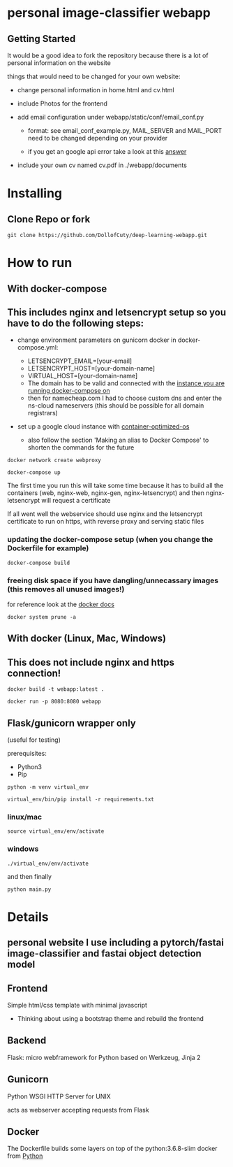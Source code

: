 # personal image-classifier webapp

## Getting Started

It would be a good idea to fork the repository because there is a lot of personal information on the website 

things that would need to be changed for your own website: 

- change personal information in home.html and cv.html 

- include Photos for the frontend 

- add email configuration under webapp/static/conf/email_conf.py

    - format: see email_conf_example.py, MAIL_SERVER and MAIL_PORT need to be changed depending on your provider

    - if you get an google api error take a look at this [answer](https://stackoverflow.com/questions/37058567/configure-flask-mail-to-use-gmail)

- include your own cv named cv.pdf in ./webapp/documents

# Installing

## Clone Repo or fork
```
git clone https://github.com/DollofCuty/deep-learning-webapp.git
```

# How to run

## With docker-compose

## This includes nginx and letsencrypt setup so you have to do the following steps:

- change environment parameters on gunicorn docker in docker-compose.yml:
    - LETSENCRYPT_EMAIL=[your-email]
    - LETSENCRYPT_HOST=[your-domain-name]
    - VIRTUAL_HOST=[your-domain-name]
    - The domain has to be valid and connected with the [instance you are running docker-compose on](https://cloud.google.com/dns/docs/quickstart)
    - then for namecheap.com I had to choose custom dns and enter the ns-cloud nameservers (this should be possible for all domain registrars)

- set up a google cloud instance with [container-optimized-os](https://cloud.google.com/community/tutorials/docker-compose-on-container-optimized-os)
    - also follow the section 'Making an alias to Docker Compose' to shorten the commands for the future

```
docker network create webproxy
```
```
docker-compose up
```

The first time you run this will take some time because it has to build all the containers (web, nginx-web, nginx-gen, nginx-letsencrypt)
and then nginx-letsencrypt will request a certificate

If all went well the webservice should use nginx and the letsencrypt certificate to run on https, with reverse proxy and serving static files

### updating the docker-compose setup (when you change the Dockerfile for example)

```
docker-compose build
```

### freeing disk space if you have dangling/unnecassary images (this removes all unused images!)

for reference look at the [docker docs](https://docs.docker.com/engine/reference/commandline/system_prune/)

```
docker system prune -a
```


## With docker (Linux, Mac, Windows)

## This does not include nginx and https connection!

```
docker build -t webapp:latest .
```
```
docker run -p 8080:8080 webapp
```

## Flask/gunicorn wrapper only

(useful for testing)

prerequisites:

- Python3
- Pip

```
python -m venv virtual_env
```

```
virtual_env/bin/pip install -r requirements.txt
```

### linux/mac

```
source virtual_env/env/activate
```

### windows 

```
./virtual_env/env/activate
```

and then finally

```
python main.py
```

# Details

## personal website I use including a pytorch/fastai image-classifier and fastai object detection model

## Frontend

Simple html/css template with minimal javascript 
    
- Thinking about using a bootstrap theme and rebuild the frontend

## Backend

Flask: micro webframework for Python based on Werkzeug, Jinja 2

## Gunicorn

Python WSGI HTTP Server for UNIX

acts as webserver accepting requests from Flask

## Docker 

The Dockerfile builds some layers on top of the python:3.6.8-slim docker from [Python](https://hub.docker.com/_/python) 
